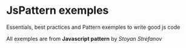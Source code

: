 JsPattern exemples
=========

Essentials, best practices and Pattern exemples to write good  js code

All exemples are from **Javascript pattern** by *Stoyan Strefanov*
